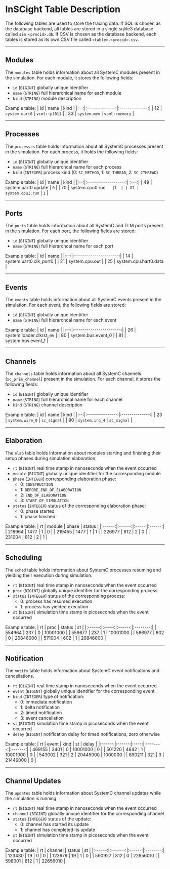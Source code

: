 # InSCight Table Description

The following tables are used to store the tracing data. If SQL is chosen as
the database backend, all tables are stored in a single sqlite3 database called
`sim.<procid>.db`. If CSV is chosen as the database backend, each tables is
stored as its own CSV file called `<table>.<procid>.csv`.

----
## Modules
The `modules` table holds information about all SystemC modules present in the
simulation. For each module, it stores the following fields:
* `id` (`BIGINT`) globally unique identifier
* `name` (`STRING`) full hierarchical name for each module
* `kind` (`STRING`) module description

Example table:
| id | name           | kind           |
|:--:|:--------------:|:--------------:|
| 12 | `system.uart0` | `vcml::pl011`  |
| 33 | `system.mem`   | `vcml::memory` |

----
## Processes
The `processes` table holds information about all SystemC processes present in
the simulation. For each process, it holds the following fields:
* `id` (`BIGINT`) globally unique identifier
* `name` (`STRING`) full hierarchcal name for each process
* `kind` (`INTEGER`) process kind (0: `SC_METHOD`, 1: `SC_THREAD`, 2: `SC_CTHREAD`)

Example table:
| id | name                | kind |
|:--:|:-------------------:| :---:|
| 49 | system.uart0.update | `0`  |
| 70 | system.cpu0.run`    | `1`  |
| 87 | system.cpu1.run`    | `1`  |

----
## Ports
The `ports` table holds information about all SystemC and TLM ports present in
the simulation. For each port, the following fields are stored:
* `id` (`BIGINT`) globally unique identifier
* `name` (`STRING`) full hierarchcal name for each port

Example table:
| id | name                   |
|:--:|:----------------------:|
| 14 | system.uart0.clk_port0 |
| 21 | system.cpu.out         |
| 25 | system.cpu.hart0.data  |

----
## Events
The `events` table holds information about all SystemC events present in the
simulation. For each event, the following fields are stored:
* `id` (`BIGINT`) globally unique identifier
* `name` (`STRING`) full hierarchcal name for each event

Example table:
| id | name                    |
|:--:|:-----------------------:|
| 26 | system.loader.clkrst_ev |
| 80 | system.bus.event_0      |
| 81 | system.bus.event_1      |

----
## Channels
The `channels` table holds information about all SystemC channels
(`sc_prim_channel`) present in the simulation. For each channel, it stores the
following fields:
* `id` (`BIGINT`) globally unique identifier
* `name` (`STRING`) full hierarchical name for each channel
* `kind` (`STRING`) channel description

Example table:
| id | name            | kind           |
|:--:|:---------------:|:--------------:|
| 23 | `system.wire_0` | `sc_signal`    |
| 90 | `system.irq_4`  | `sc_signal`    |

----
## Elaboration
The `elab` table holds information about modules starting and finishing their
setup phases during simulation elaboration.
* `rt` (`BIGINT`) real time stamp in nanoseconds when the event occurred
* `module` (`BIGINT`) globally unique identifier for the corresponding module
* `phase` (`INTEGER`) corresponding elaboration phase:
    - 0: `CONSTRUCTION`
    - 1: `BEFORE_END_OF_ELABORATION`
    - 2: `END_OF_ELABORATION`
    - 3: `START_OF_SIMULATION`
* `status` (`INTEGER`) status of the corresponding elaboration phase:
    - 0: phase started
    - 1: phase finished

Example table:
| rt     | module | phase | status |
|:------:|:------:|:-----:|:------:|
| 218964 |  1477  | 1     | 0      |
| 219455 |  1477  | 1     | 1      |
| 226977 |   812  | 2     | 0      |
| 231004 |   812  | 2     | 1      |

----
## Scheduling
The `sched` table holds information about SystemC processes resuming and
yielding their execution during simulation.
* `rt` (`BIGINT`) real time stamp in nanoseconds when the event occurred
* `proc` (`BIGINT`) globally unique identifier for the corresponding process
* `status` (`INTEGER`) status of the corresponding process:
    - 0: process has resumed execution
    - 1: process has yielded execution
* `st` (`BIGINT`) simulation time stamp in picoseconds when the event occurred

Example table:
| rt     | proc  | status | st       |
|:------:|:-----:|:------:|:--------:|
| 554964 |  237  | 0      | 10001000 |
| 559677 |  237  | 1      | 10001000 |
| 566977 |  602  | 0      | 20846000 |
| 571004 |  602  | 1      | 20846000 |

----
## Notification
The `notify` table holds information about SystemC event notifications and
cancellations.
* `rt` (`BIGINT`) real time stamp in nanoseconds when the event occurred
* `event` (`BIGINT`) globally unique identifier for the corresponding event
* `kind` (`INTEGER`) type of notification:
    - 0: immediate notification
    - 1: delta notification
    - 2: timed notification
    - 3: event cancellation
* `st` (`BIGINT`) simulation time stamp in picoseconds when the event occurred
* `delay` (`BIGINT`) notification delay for timed notifications, zero otherwise

Example table:
| rt     | event  | kind | st       | delay   |
|:------:|:------:|:----:|:--------:|:-------:|
| 469155 |  3401  | 0    | 10001000 | 0       |
| 501220 |  4642  | 1    | 10001000 | 0       |
| 543002 |   321  | 2    | 20445000 | 1000000 |
| 890211 |   321  | 3    | 21446000 | 0       |

----
## Channel Updates
The `updates` table holds information about SystemC channel updates while the
simulation is running.
* `rt` (`BIGINT`) real time stamp in nanoseconds when the event occurred
* `channel` (`BIGINT`) globally unique identifier for the corresponding channel
* `status` (`INTEGER`) status of the update:
    - 0: channel has started its update
    - 1: channel has completed its update
* `st` (`BIGINT`) simulation time stamp in picoseconds when the event occurred

Example table:
| rt     | channel | status | st       |
|:------:|:-------:|:------:|:--------:|
| 123430 |  19     | 0      | 0        |
| 123979 |  19     | 1      | 0        |
| 590927 |  812    | 0      | 22656010 |
| 598001 |  812    | 1      | 22656010 |
